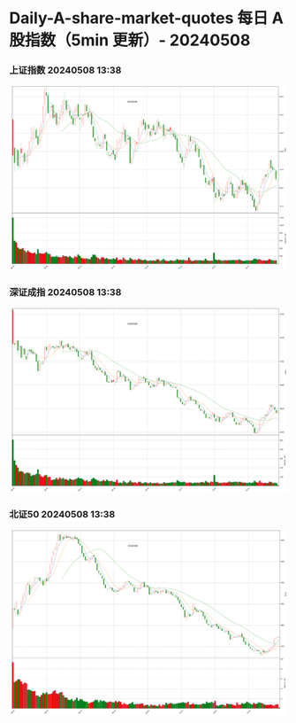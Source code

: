
# Daily-A-share-market-quotes 每日 A 股指数（5min 更新）- 20240508

### 上证指数 20240508 13:38
![](./fig/2024/5/20240508-sh000001.png)

### 深证成指 20240508 13:38
![](./fig/2024/5/20240508-sz399001.png)

### 北证50 20240508 13:38
![](./fig/2024/5/20240508-bj899050.png)
